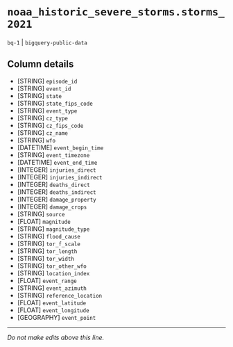 # `noaa_historic_severe_storms.storms_2021`
`bq-1` | `bigquery-public-data`

## Column details
* [STRING]    `episode_id`
* [STRING]    `event_id`
* [STRING]    `state`
* [STRING]    `state_fips_code`
* [STRING]    `event_type`
* [STRING]    `cz_type`
* [STRING]    `cz_fips_code`
* [STRING]    `cz_name`
* [STRING]    `wfo`
* [DATETIME]  `event_begin_time`
* [STRING]    `event_timezone`
* [DATETIME]  `event_end_time`
* [INTEGER]   `injuries_direct`
* [INTEGER]   `injuries_indirect`
* [INTEGER]   `deaths_direct`
* [INTEGER]   `deaths_indirect`
* [INTEGER]   `damage_property`
* [INTEGER]   `damage_crops`
* [STRING]    `source`
* [FLOAT]     `magnitude`
* [STRING]    `magnitude_type`
* [STRING]    `flood_cause`
* [STRING]    `tor_f_scale`
* [STRING]    `tor_length`
* [STRING]    `tor_width`
* [STRING]    `tor_other_wfo`
* [STRING]    `location_index`
* [FLOAT]     `event_range`
* [STRING]    `event_azimuth`
* [STRING]    `reference_location`
* [FLOAT]     `event_latitude`
* [FLOAT]     `event_longitude`
* [GEOGRAPHY] `event_point`

-------------------------------------------------------------------------------
*Do not make edits above this line.*
